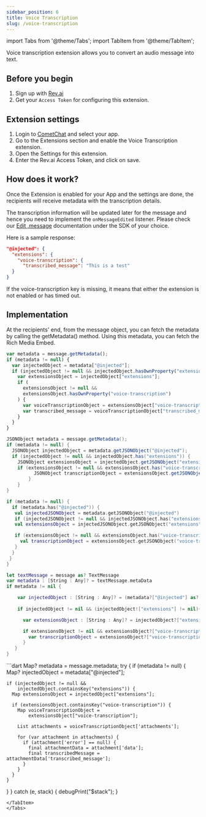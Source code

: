 ```yaml
---
sidebar_position: 6
title: Voice Transcription
slug: /voice-transcription
---
```

import Tabs from '@theme/Tabs';
import TabItem from '@theme/TabItem';

Voice transcription extension allows you to convert an audio message into text.

## Before you begin

1. Sign up with [Rev.ai](https://rev.ai/)
2. Get your `Access Token` for configuring this extension.

## Extension settings

1. Login to [CometChat](https://app.cometchat.com/login) and select your app.
2. Go to the Extensions section and enable the Voice Transcription extension.
3. Open the Settings for this extension.
4. Enter the Rev.ai Access Token, and click on save.

## How does it work?

Once the Extension is enabled for your App and the settings are done, the recipients will receive metadata with the transcription details.

The transcription information will be updated later for the message and hence you need to implement the `onMessageEdited` listener. Please check our [Edit ,message](/sdk/javascript/edit-message) documentation under the SDK of your choice.

Here is a sample response:

<Tabs>
<TabItem value="JSON" label="JSON">

```json
"@injected": {
  "extensions": {
    "voice-transcription": {
      "transcribed_message": "This is a test"
  }
}
```
</TabItem>
</Tabs>



If the voice-transcription key is missing, it means that either the extension is not enabled or has timed out.

## Implementation

At the recipients' end, from the message object, you can fetch the metadata by calling the getMetadata() method. Using this metadata, you can fetch the Rich Media Embed.

<Tabs>
<TabItem value="Javascript" label="Javascript">

```javascript
var metadata = message.getMetadata();
if (metadata != null) {
  var injectedObject = metadata["@injected"];
  if (injectedObject != null && injectedObject.hasOwnProperty("extensions")) {
    var extensionsObject = injectedObject["extensions"];
    if (
      extensionsObject != null &&
      extensionsObject.hasOwnProperty("voice-transcription")
    ) {
      var voiceTranscriptionObject = extensionsObject["voice-transcription"];
      var transcribed_message = voiceTranscriptionObject["transcribed_message"];
    }
  }
}
```
</TabItem>
<TabItem value="Java" label="Java">

```java
JSONObject metadata = message.getMetadata();
if (metadata != null) {
  JSONObject injectedObject = metadata.getJSONObject("@injected");
  if (injectedObject != null && injectedObject.has("extensions")) {
    JSONObject extensionsObject = injectedObject.getJSONObject("extensions");
    if (extensionsObject != null && extensionsObject.has("voice-transcription")) {
          JSONObject transcriptionObject = extensionsObject.getJSONObject("voice-transcription");
        }
    }
}
```
</TabItem>
<TabItem value="Kotlin" label="Kotlin">

```kotlin
if (metadata != null) {
  if (metadata.has("@injected")) {
   val injectedJSONObject = metadata.getJSONObject("@injected")
   if (injectedJSONObject != null && injectedJSONObject.has("extensions")) {
   val extensionsObject = injectedJSONObject.getJSONObject("extensions")

   if (extensionsObject != null && extensionsObject.has("voice-transcription")) {
     val transcriptionObject = extensionsObject.getJSONObject("voice-transcription")
   }
  }
 }
}
```
</TabItem>
<TabItem value="Swift" label="Swift">


```swift
let textMessage = message as? TextMessage
var metadata : [String : Any]? = textMessage.metaData
if metadata != nil {

    var injectedObject : [String : Any]? = (metadata?["@injected"] as? [String : Any])!
            
    if injectedObject != nil && (injectedObject!["extensions"] != nil){

      var extensionsObject : [String : Any]? = injectedObject?["extensions"] as? [String : Any]

      if extensionsObject != nil && extensionsObject?["voice-transcription"] != nil {
        var transcriptionObject = extensionsObject?["voice-transcription"] as! [String :  Any]
      }
   }
}
```
</TabItem>
<TabItem value="Flutter" label="Flutter">
```dart
Map<String, dynamic>? metadata = message.metadata;
try {
  if (metadata != null) {
    Map? injectedObject = metadata["@injected"];

    if (injectedObject != null &&
        injectedObject.containsKey("extensions")) {
      Map extensionsObject = injectedObject["extensions"];

      if (extensionsObject.containsKey("voice-transcription")) {
        Map voiceTranscriptionObject =
            extensionsObject["voice-transcription"];

        List attachments = voiceTranscriptionObject['attachments'];

        for (var attachment in attachments) {
          if (attachment['error'] == null) {
            final attachmentData = attachment['data'];
            final transcribedMessage = attachmentData['transcribed_message'];
          }
        }
      }
    }
  }
} catch (e, stack) {
  debugPrint("$stack");
}
```
</TabItem>
</Tabs>

